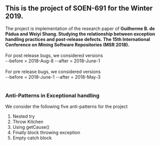 <h2>This is the project of SOEN-691 for the Winter 2019.</h2>

The project is implementation of the research paper of <b>Guilherme B. de Pádua and Weiyi Shang. Studying the relationship between exception handling practices and post-release defects. The 15th International Conference on Mining Software Repositories (MSR 2018).</b>
</br></br>
For post release bugs, we considered versions </br>
--before = 2018-Aug-8
--after = 2018-June-1
</br></br>
For pre release bugs, we considered versions </br>
--before = 2018-June-1
--after = 2018-May-3
</br></br>
<h3>Anti-Patterns in Exceptional handling</h3>
We consider the following five anti-patterns for the project
<ol>
<li>Nested try</li>
<li>Throw Kitchen</li>
<li>Using getCause()</li>
<li>Finally block throwing exception</li>
<li>Empty catch block</li>
</ol>
